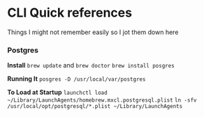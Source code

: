 # CLI Quick references

Things I might not remember easily so I jot them down here


### Postgres

__Install__
`brew update` and `brew doctor`
`brew install posgres`

__Running It__
`posgres -D /usr/local/var/postgres`


__To Load at Startup__
`launchctl load ~/Library/LaunchAgents/homebrew.mxcl.postgresql.plist`
`ln -sfv /usr/local/opt/postgresql/*.plist ~/Library/LaunchAgents`

